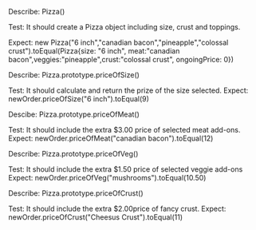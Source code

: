 Describe: Pizza()

Test: It should create a Pizza object including size, crust and toppings.

Expect: new Pizza("6 inch","canadian bacon","pineapple","colossal crust").toEqual(Pizza{size: "6 inch", meat:"canadian bacon",veggies:"pineapple",crust:"colossal crust", ongoingPrice: 0}) 

Describe: Pizza.prototype.priceOfSize()

Test: It should calculate and return the prize of the size selected. 
Expect: newOrder.priceOfSize("6 inch").toEqual(9)

Descibe: Pizza.prototype.priceOfMeat()

Test: It should include the extra $3.00 price of selected meat add-ons.
Expect: newOrder.priceOfMeat("canadian bacon").toEqual(12)

Describe: Pizza.prototype.priceOfVeg()

Test: It should include the extra $1.50 price of selected veggie add-ons
Expect: newOrder.priceOfVeg("mushrooms").toEqual(10.50)

Describe: Pizza.prototype.priceOfCrust()

Test: It should include the extra $2.00price of fancy crust.
Expect: newOrder.priceOfCrust("Cheesus Crust").toEqual(11)

